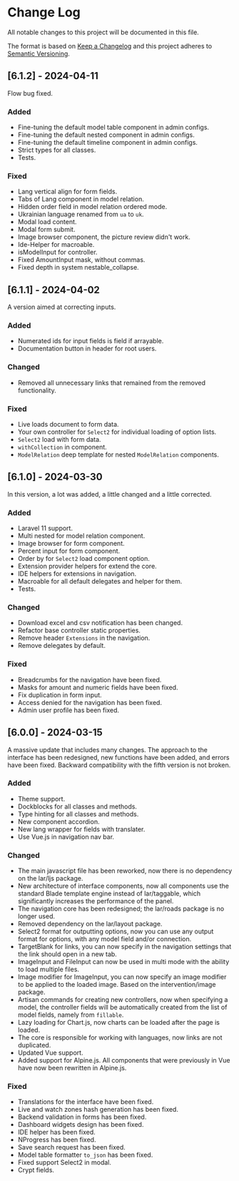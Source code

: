 # Change Log
All notable changes to this project will be documented in this file.

The format is based on [Keep a Changelog](http://keepachangelog.com/)
and this project adheres to [Semantic Versioning](http://semver.org/).

## [6.1.2] - 2024-04-11

Flow bug fixed.

### Added
* Fine-tuning the default model table component in admin configs.
* Fine-tuning the default nested component in admin configs.
* Fine-tuning the default timeline component in admin configs.
* Strict types for all classes.
* Tests.

### Fixed
* Lang vertical align for form fields.
* Tabs of Lang component in model relation.
* Hidden order field in model relation ordered mode.
* Ukrainian language renamed from `ua` to `uk`.
* Modal load content.
* Modal form submit.
* Image browser component, the picture review didn't work.
* Ide-Helper for macroable.
* isModelInput for controller.
* Fixed AmountInput mask, without commas.
* Fixed depth in system nestable_collapse. 

## [6.1.1] - 2024-04-02

A version aimed at correcting inputs.

### Added
* Numerated ids for input fields is field if arrayable.
* Documentation button in header for root users.

### Changed
* Removed all unnecessary links that remained from the removed functionality.

### Fixed
* Live loads document to form data.
* Your own controller for `Select2` for individual loading of option lists.
* `Select2` load with form data.
* `withCollection` in component.
* `ModelRelation` deep template for nested `ModelRelation` components.

## [6.1.0] - 2024-03-30

In this version, a lot was added, a little changed and a little corrected.

### Added
* Laravel 11 support.
* Multi nested for model relation component.
* Image browser for form component.
* Percent input for form component.
* Order by for `Select2` load component option.
* Extension provider helpers for extend the core.
* IDE helpers for extensions in navigation.
* Macroable for all default delegates and helper for them.
* Tests.

### Changed
* Download excel and csv notification has been changed.
* Refactor base controller static properties.
* Remove header `Extensions` in the navigation.
* Remove delegates by default.

### Fixed
* Breadcrumbs for the navigation have been fixed.
* Masks for amount and numeric fields have been fixed.
* Fix duplication in form input.
* Access denied for the navigation has been fixed.
* Admin user profile has been fixed.

## [6.0.0] - 2024-03-15

A massive update that includes many changes. 
The approach to the interface has been redesigned, new functions have been added, and errors have been fixed.
Backward compatibility with the fifth version is not broken.

### Added
* Theme support.
* Dockblocks for all classes and methods.
* Type hinting for all classes and methods.
* New component accordion.
* New lang wrapper for fields with translater.
* Use Vue.js in navigation nav bar.

### Changed
* The main javascript file has been reworked, now there is no dependency on the lar/ljs package.
* New architecture of interface components, now all components use the standard Blade template engine instead of lar/taggable, which significantly increases the performance of the panel.
* The navigation core has been redesigned; the lar/roads package is no longer used.
* Removed dependency on the lar/layout package.
* Select2 format for outputting options, now you can use any output format for options, with any model field and/or connection.
* TargetBlank for links, you can now specify in the navigation settings that the link should open in a new tab.
* ImageInput and FileInput can now be used in multi mode with the ability to load multiple files.
* Image modifier for ImageInput, you can now specify an image modifier to be applied to the loaded image. Based on the intervention/image package.
* Artisan commands for creating new controllers, now when specifying a model, the controller fields will be automatically created from the list of model fields, namely from `fillable`.
* Lazy loading for Chart.js, now charts can be loaded after the page is loaded.
* The core is responsible for working with languages, now links are not duplicated.
* Updated Vue support.
* Added support for Alpine.js. All components that were previously in Vue have now been rewritten in Alpine.js. 

### Fixed
* Translations for the interface have been fixed.
* Live and watch zones hash generation has been fixed.
* Backend validation in forms has been fixed.
* Dashboard widgets design has been fixed.
* IDE helper has been fixed.
* NProgress has been fixed.
* Save search request has been fixed.
* Model table formatter `to_json` has been fixed.
* Fixed support Select2 in modal.
* Crypt fields.
